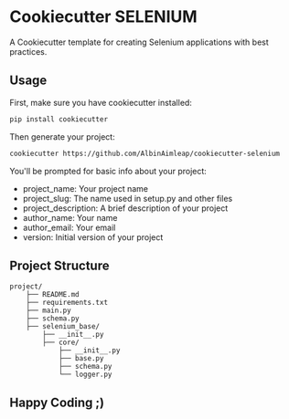 
# Cookiecutter SELENIUM

A Cookiecutter template for creating Selenium applications with best practices.


## Usage

First, make sure you have cookiecutter installed:

```bash
pip install cookiecutter
```

Then generate your project:
```bash
cookiecutter https://github.com/AlbinAimleap/cookiecutter-selenium
```

You'll be prompted for basic info about your project:

- project_name: Your project name
- project_slug: The name used in setup.py and other files
- project_description: A brief description of your project
- author_name: Your name
- author_email: Your email
- version: Initial version of your project

## Project Structure
```
project/
    ├── README.md
    ├── requirements.txt
    ├── main.py
    ├── schema.py
    ├── selenium_base/
        ├── __init__.py
        ├── core/
            ├── __init__.py
            ├── base.py
            ├── schema.py
            └── logger.py
```

## Happy Coding ;)


